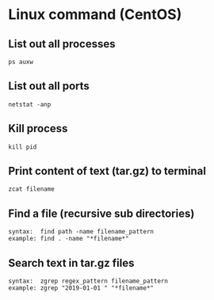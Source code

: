 # Linux command (CentOS)

## List out all processes
```
ps auxw
```

## List out all ports
```
netstat -anp
```

## Kill process
```
kill pid
```
## Print content of text (tar.gz) to terminal
```
zcat filename
```

## Find a file (recursive sub directories)
```
syntax:  find path -name filename_pattern
example: find . -name "*filename*"
```

## Search text in tar.gz files
```
syntax:  zgrep regex_pattern filename_pattern
example: zgrep "2019-01-01 " "*filename*"

```
